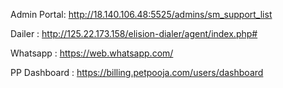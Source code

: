 Admin Portal: http://18.140.106.48:5525/admins/sm_support_list

Dailer : http://125.22.173.158/elision-dialer/agent/index.php#

Whatsapp : https://web.whatsapp.com/

PP Dashboard : https://billing.petpooja.com/users/dashboard 
